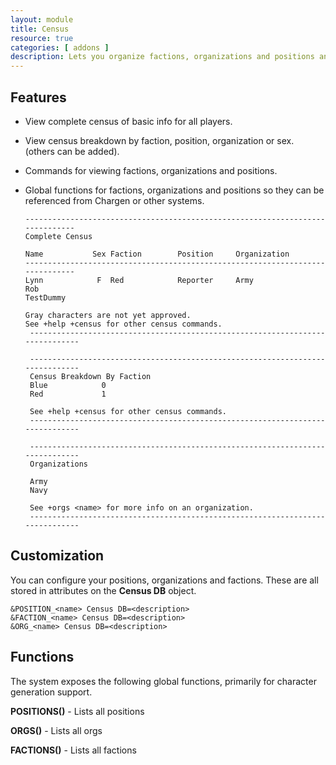 ```yaml
---
layout: module
title: Census
resource: true
categories: [ addons ]
description: Lets you organize factions, organizations and positions and view census totals.
---
```


## Features 
* View complete census of basic info for all players.
* View census breakdown by faction, position, organization or sex.  (others can be added).
* Commands for viewing factions, organizations and positions.
* Global functions for factions, organizations and positions so they can be referenced from Chargen or other systems.

      ------------------------------------------------------------------------------
      Complete Census
  
      Name           Sex Faction        Position     Organization   
      ------------------------------------------------------------------------------
      Lynn            F  Red            Reporter     Army           
      Rob                                                           
      TestDummy                                                     
   
      Gray characters are not yet approved.
      See +help +census for other census commands.
       ------------------------------------------------------------------------------

       ------------------------------------------------------------------------------
       Census Breakdown By Faction
       Blue            0 
       Red             1
   
       See +help +census for other census commands.
       ------------------------------------------------------------------------------
    
       ------------------------------------------------------------------------------
       Organizations
   
       Army 
       Navy
   
       See +orgs <name> for more info on an organization.
       ------------------------------------------------------------------------------

## Customization 
You can configure your positions, organizations and factions.  These are all stored in attributes on the **Census DB** object.

    &POSITION_<name> Census DB=<description>
    &FACTION_<name> Census DB=<description>
    &ORG_<name> Census DB=<description>

## Functions 
The system exposes the following global functions, primarily for character generation support.

**POSITIONS()** - Lists all positions

**ORGS()** - Lists all orgs

**FACTIONS()** - Lists all factions
